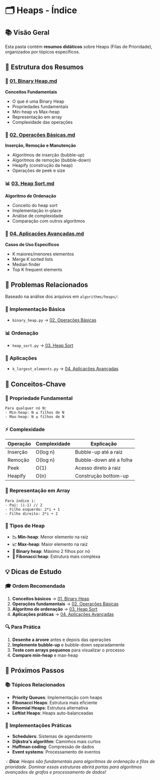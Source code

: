# 🗂️ Heaps - Índice

## 📚 Visão Geral

Esta pasta contém **resumos didáticos** sobre Heaps (Filas de Prioridade), organizados por tópicos específicos.


## 📖 Estrutura dos Resumos

### 🎯 [01. Binary Heap.md](./01.%20Binary%20Heap.md)
**Conceitos Fundamentais**
- O que é uma Binary Heap
- Propriedades fundamentais
- Min-heap vs Max-heap
- Representação em array
- Complexidade das operações

### 🔄 [02. Operações Básicas.md](./02.%20Operações%20Básicas.md)
**Inserção, Remoção e Manutenção**
- Algoritmos de inserção (bubble-up)
- Algoritmos de remoção (bubble-down)
- Heapify (construção da heap)
- Operações de peek e size

### 📊 [03. Heap Sort.md](./03.%20Heap%20Sort.md)
**Algoritmo de Ordenação**
- Conceito do heap sort
- Implementação in-place
- Análise de complexidade
- Comparação com outros algoritmos

### 🎯 [04. Aplicações Avançadas.md](./04.%20Aplicações%20Avançadas.md)
**Casos de Uso Específicos**
- K maiores/menores elementos
- Merge K sorted lists
- Median finder
- Top K frequent elements


## 🎯 Problemas Relacionados

Baseado na análise dos arquivos em `algorithms/heaps/`:

### 🔄 **Implementação Básica**
- `binary_heap.py` → [02. Operações Básicas](./02.%20Operações%20Básicas.md)

### 📊 **Ordenação**
- `heap_sort.py` → [03. Heap Sort](./03.%20Heap%20Sort.md)

### 🎯 **Aplicações**
- `k_largest_elements.py` → [04. Aplicações Avançadas](./04.%20Aplicações%20Avançadas.md)


## 🎯 Conceitos-Chave

### 🌟 **Propriedade Fundamental**
```
Para qualquer nó N:
- Min-heap: N ≤ filhos de N
- Max-heap: N ≥ filhos de N
```

### ⚡ **Complexidade**
| Operação | Complexidade | Explicação |
|----------|--------------|------------|
| Inserção | O(log n) | Bubble-up até a raiz |
| Remoção | O(log n) | Bubble-down até a folha |
| Peek | O(1) | Acesso direto à raiz |
| Heapify | O(n) | Construção bottom-up |

### 🔄 **Representação em Array**
```
Para índice i:
- Pai: (i-1) // 2
- Filho esquerdo: 2*i + 1
- Filho direito: 2*i + 2
```

### 🎯 **Tipos de Heap**
- **📉 Min-heap**: Menor elemento na raiz
- **📈 Max-heap**: Maior elemento na raiz
- **🌳 Binary heap**: Máximo 2 filhos por nó
- **🌿 Fibonacci heap**: Estrutura mais complexa


## 💡 Dicas de Estudo

### 🎓 **Ordem Recomendada**
1. **Conceitos básicos** → [01. Binary Heap](./01.%20Binary%20Heap.md)
2. **Operações fundamentais** → [02. Operações Básicas](./02.%20Operações%20Básicas.md)
3. **Algoritmo de ordenação** → [03. Heap Sort](./03.%20Heap%20Sort.md)
4. **Aplicações práticas** → [04. Aplicações Avançadas](./04.%20Aplicações%20Avançadas.md)

### 🔍 **Para Prática**
1. **Desenhe a árvore** antes e depois das operações
2. **Implemente bubble-up** e bubble-down separadamente
3. **Teste com arrays pequenos** para visualizar o processo
4. **Compare min-heap** e max-heap


## 🎯 Próximos Passos

### 📚 **Tópicos Relacionados**
- **Priority Queues**: Implementação com heaps
- **Fibonacci Heaps**: Estrutura mais eficiente
- **Binomial Heaps**: Estrutura alternativa
- **Leftist Heaps**: Heaps auto-balanceadas

### 🔧 **Implementações Práticas**
- **Schedulers**: Sistemas de agendamento
- **Dijkstra's algorithm**: Caminhos mais curtos
- **Huffman coding**: Compressão de dados
- **Event systems**: Processamento de eventos


*💡 **Dica**: Heaps são fundamentais para algoritmos de ordenação e filas de prioridade. Dominar essas estruturas abrirá portas para algoritmos avançados de grafos e processamento de dados!* 